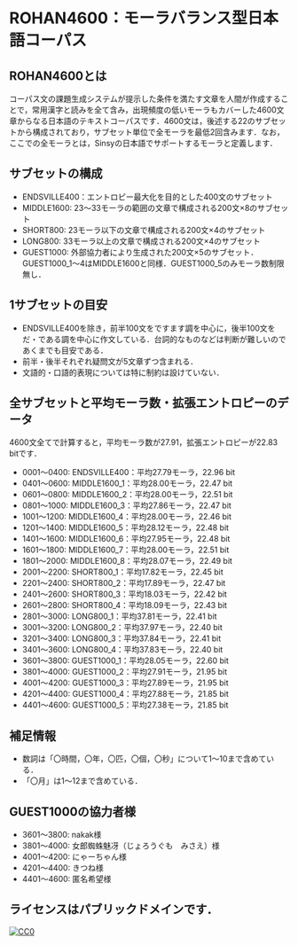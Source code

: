 # ROHAN4600：モーラバランス型日本語コーパス

## ROHAN4600とは
コーパス文の課題生成システムが提示した条件を満たす文章を人間が作成することで，常用漢字と読みを全て含み，出現頻度の低いモーラもカバーした4600文章からなる日本語のテキストコーパスです．4600文は，後述する22のサブセットから構成されており，サブセット単位で全モーラを最低2回含みます．なお，ここでの全モーラとは，Sinsyの日本語でサポートするモーラと定義します．

## サブセットの構成
- ENDSVILLE400：エントロピー最大化を目的とした400文のサブセット
- MIDDLE1600: 23～33モーラの範囲の文章で構成される200文×8のサブセット
- SHORT800: 23モーラ以下の文章で構成される200文×4のサブセット
- LONG800: 33モーラ以上の文章で構成される200文×4のサブセット
- GUEST1000: 外部協力者により生成された200文×5のサブセット．GUEST1000_1～4はMIDDLE1600と同様．GUEST1000_5のみモーラ数制限無し．

## 1サブセットの目安
- ENDSVILLE400を除き，前半100文をですます調を中心に，後半100文をだ・である調を中心に作文している．台詞的なものなどは判断が難しいのであくまでも目安である．
- 前半・後半それぞれ疑問文が5文章ずつ含まれる．
- 文語的・口語的表現については特に制約は設けていない．

## 全サブセットと平均モーラ数・拡張エントロピーのデータ
4600文全てで計算すると，平均モーラ数が27.91，拡張エントロピーが22.83 bitです．
- 0001～0400: ENDSVILLE400：平均27.79モーラ，22.96 bit
- 0401～0600: MIDDLE1600_1：平均28.00モーラ，22.47 bit
- 0601～0800: MIDDLE1600_2：平均28.00モーラ，22.51 bit
- 0801～1000: MIDDLE1600_3：平均27.86モーラ，22.47 bit
- 1001～1200: MIDDLE1600_4：平均28.00モーラ，22.46 bit
- 1201～1400: MIDDLE1600_5：平均28.12モーラ，22.48 bit
- 1401～1600: MIDDLE1600_6：平均27.95モーラ，22.48 bit
- 1601～1800: MIDDLE1600_7：平均28.00モーラ，22.51 bit
- 1801～2000: MIDDLE1600_8：平均28.07モーラ，22.49 bit
- 2001～2200: SHORT800_1：平均17.82モーラ，22.45 bit
- 2201～2400: SHORT800_2：平均17.89モーラ，22.47 bit
- 2401～2600: SHORT800_3：平均18.03モーラ，22.42 bit
- 2601～2800: SHORT800_4：平均18.09モーラ，22.43 bit
- 2801～3000: LONG800_1：平均37.81モーラ，22.41 bit
- 3001～3200: LONG800_2：平均37.97モーラ，22.40 bit
- 3201～3400: LONG800_3：平均37.84モーラ，22.41 bit
- 3401～3600: LONG800_4：平均37.83モーラ，22.40 bit
- 3601～3800: GUEST1000_1：平均28.05モーラ，22.60 bit
- 3801～4000: GUEST1000_2：平均27.91モーラ，21.95 bit
- 4001～4200: GUEST1000_3：平均27.89モーラ，21.95 bit
- 4201～4400: GUEST1000_4：平均27.88モーラ，21.85 bit
- 4401～4600: GUEST1000_5：平均27.38モーラ，21.85 bit

## 補足情報
- 数詞は「〇時間，〇年，〇匹，〇個，〇秒」について1～10まで含めている．
- 「〇月」は1～12まで含めている．

## GUEST1000の協力者様
- 3601～3800: nakak様
- 3801～4000: 女郎蜘蛛魅冴（じょろうぐも　みさえ）様
- 4001～4200: にゃーちゃん様
- 4201～4400: きつね様
- 4401～4600: 匿名希望様

## ライセンスはパブリックドメインです．
[![CC0](http://i.creativecommons.org/p/zero/1.0/88x31.png "CC0")](http://creativecommons.org/publicdomain/zero/1.0/deed.ja)
